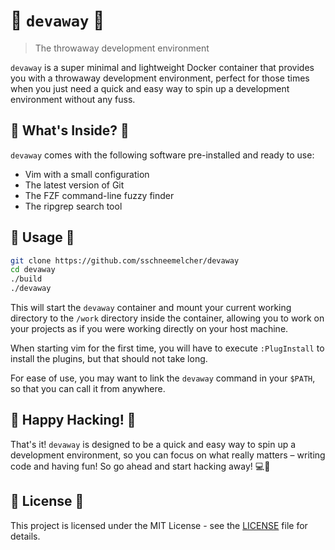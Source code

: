 # 🚀 `devaway` 🚀

> The throwaway development environment

`devaway` is a super minimal and lightweight Docker container that provides you with a throwaway development environment, perfect for those times when you just need a quick and easy way to spin up a development environment without any fuss.

## 🤖 What's Inside? 🤖

`devaway` comes with the following software pre-installed and ready to use:

- Vim with a small configuration
- The latest version of Git
- The FZF command-line fuzzy finder
- The ripgrep search tool

## 🧰 Usage 🧰

```bash
git clone https://github.com/sschneemelcher/devaway
cd devaway
./build
./devaway
```

This will start the `devaway` container and mount your current working directory to the `/work` directory inside the container, allowing you to work on your projects as if you were working directly on your host machine.

When starting vim for the first time, you will have to execute `:PlugInstall` to install the plugins, but that should not take long.

For ease of use, you may want to link the `devaway` command in your `$PATH`, so that you can call it from anywhere.

## 🎉 Happy Hacking! 🎉

That's it! `devaway` is designed to be a quick and easy way to spin up a development environment, so you can focus on what really matters – writing code and having fun! So go ahead and start hacking away! 💻💪

## 📖 License 📖

This project is licensed under the MIT License - see the [LICENSE](LICENSE) file for details.

